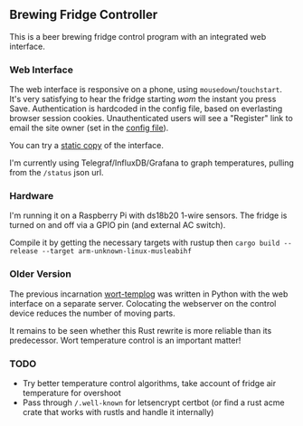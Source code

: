 ## Brewing Fridge Controller

This is a beer brewing fridge control program with an integrated web interface.

### Web Interface

The web interface is responsive on a phone, using `mousedown`/`touchstart`. 
It's very satisfying to hear the fridge starting *wom* the instant you press Save.
Authentication is hardcoded in the config file, based on everlasting browser
session cookies. Unauthenticated users will see a "Register" link to email the
site owner (set in the [config file](src/defconfig.toml)).

You can try a [static copy](https://matt.ucc.asn.au/ferment.html) of the interface.

I'm currently using Telegraf/InfluxDB/Grafana to graph temperatures, pulling from the `/status` json url.

### Hardware
I'm running it on a Raspberry Pi with ds18b20 1-wire sensors. The fridge
is turned on and off via a GPIO pin (and external AC switch).

Compile it by getting the necessary targets with rustup then `cargo build --release --target arm-unknown-linux-musleabihf`

### Older Version

The previous incarnation [wort-templog](https://github.com/mkj/wort-templog)
was written in Python with the web interface on a separate server. Colocating
the webserver on the control device reduces the number of moving parts.

It remains to be seen whether this Rust rewrite is more reliable than its predecessor.
Wort temperature control is an important matter!

### TODO

* Try better temperature control algorithms, take account of fridge air temperature for overshoot
* Pass through `/.well-known` for letsencrypt certbot (or find a rust acme crate that works with rustls and handle it internally)
